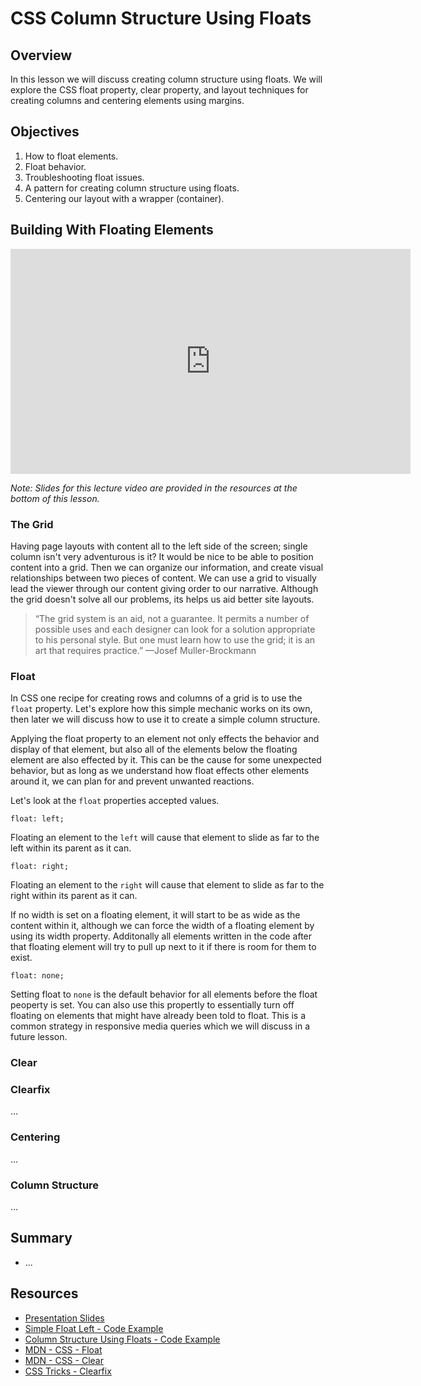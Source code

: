 # CSS Column Structure Using Floats

## Overview

In this lesson we will discuss creating column structure using floats. We will explore the CSS float property, clear property, and layout techniques for creating columns and centering elements using margins. 

## Objectives

1. How to float elements.
2. Float behavior.
3. Troubleshooting float issues.
4. A pattern for creating column structure using floats.
5. Centering our layout with a wrapper (container).

## Building With Floating Elements

<iframe width="640" height="360" src="https://www.youtube.com/embed/videoseries?list=PLj148bJp5wiywPPfLywS2m2neYodtzsER" frameborder="0" allowfullscreen></iframe>

*Note: Slides for this lecture video are provided in the resources at the bottom of this lesson.*

### The Grid

Having page layouts with content all to the left side of the screen; single column isn't very adventurous is it? It would be nice to be able to position content into a grid. Then we can organize our information, and create visual relationships between two pieces of content. We can use a grid to visually lead the viewer through our content giving order to our narrative. Although the grid doesn't solve all our problems, its helps us aid better site layouts.

> “The grid system is an aid, not a guarantee. It permits a number of possible uses and each designer can look for a solution appropriate to his personal style. But one must learn how to use the grid; it is an art that requires practice.”
> —Josef Muller-Brockmann

### Float

In CSS one recipe for creating rows and columns of a grid is to use the `float` property. Let's explore how this simple mechanic works on its own, then later we will discuss how to use it to create a simple column structure. 


Applying the float property to an element not only effects the behavior and display of that element, but also all of the elements below the floating element are also effected by it. This can be the cause for some unexpected behavior, but as long as we understand how float effects other elements around it, we can plan for and prevent unwanted reactions.

Let's look at the `float` properties accepted values.

`float: left;`

Floating an element to the `left` will cause that element to slide as far to the left within its parent as it can.

`float: right;`

Floating an element to the `right` will cause that element to slide as far to the right within its parent as it can.

If no width is set on a floating element, it will start to be as wide as the content within it, although we can force the width of a floating element by using its width property. Additonally all elements written in the code after that floating element will try to pull up next to it if there is room for them to exist.

`float: none;`

Setting float to `none` is the default behavior for all elements before the float peoperty is set. You can also use this propertly to essentially turn off floating on elements that might have already been told to float. This is a common strategy in responsive media queries which we will discuss in a future lesson.

### Clear


### Clearfix

...

### Centering

...

### Column Structure

...

## Summary

- ...

## Resources

- [Presentation Slides](https://docs.google.com/presentation/d/1UTUWDczUiDZ6byuhyHv0L3zJXQjdlnZheZXhRVLOL3Q/edit?usp=sharing)
- [Simple Float Left - Code Example](http://jsfiddle.net/flatiron_school/YXBnC/3/)
- [Column Structure Using Floats - Code Example](http://jsfiddle.net/flatiron_school/VGue9/)
- [MDN - CSS - Float](https://developer.mozilla.org/en-US/docs/Web/CSS/float)
- [MDN - CSS - Clear](https://developer.mozilla.org/en-US/docs/Web/CSS/clear)
- [CSS Tricks - Clearfix](https://css-tricks.com/snippets/css/clear-fix/)
